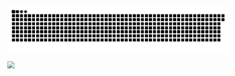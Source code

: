 ![](files/github-user-contribution.svg)

![](http://github-profile-summary-cards.vercel.app/api/cards/profile-details?username=cet-t&theme=github_dark)